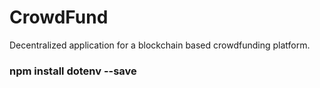 # CrowdFund

Decentralized application for a blockchain based crowdfunding platform.

### npm install dotenv --save
